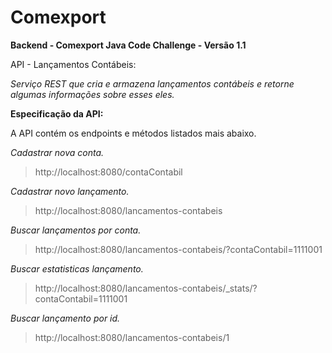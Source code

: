 # Comexport
**Backend - Comexport Java Code Challenge - Versão 1.1**

API - Lançamentos Contábeis:

*Serviço REST que cria e armazena lançamentos contábeis e retorne algumas informações sobre esses eles.*

**Especificação da API:**

A API contém os endpoints e métodos listados mais abaixo.

*Cadastrar nova conta.*
> http://localhost:8080/contaContabil

*Cadastrar novo lançamento.*
> http://localhost:8080/lancamentos-contabeis
  
*Buscar lançamentos por conta.*
> http://localhost:8080/lancamentos-contabeis/?contaContabil=1111001 

*Buscar estatisticas lançamento.*
> http://localhost:8080/lancamentos-contabeis/_stats/?contaContabil=1111001

*Buscar lançamento por id.*
> http://localhost:8080/lancamentos-contabeis/1

